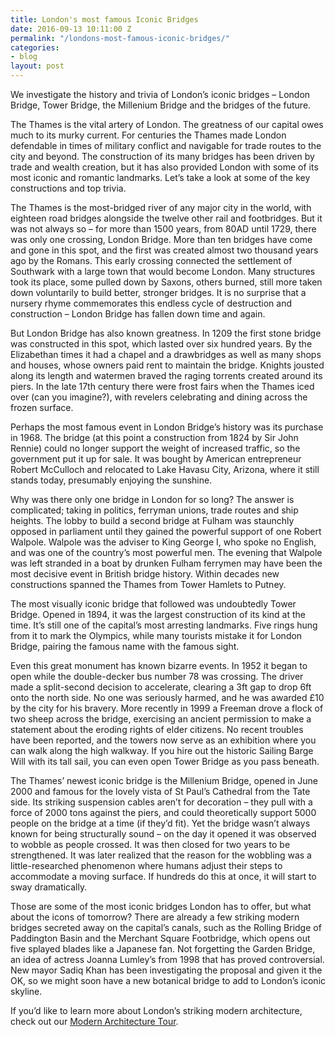```yaml
---
title: London's most famous Iconic Bridges
date: 2016-09-13 10:11:00 Z
permalink: "/londons-most-famous-iconic-bridges/"
categories:
- blog
layout: post
---
```


We investigate the history and trivia of London’s iconic bridges – London Bridge, Tower Bridge, the Millenium Bridge and the bridges of the future.

The Thames is the vital artery of London. The greatness of our capital owes much to its murky current. For centuries the Thames made London defendable in times of military conflict and navigable for trade routes to the city and beyond. The construction of its many bridges has been driven by trade and wealth creation, but it has also provided London with some of its most iconic and romantic landmarks. Let’s take a look at some of the key constructions and top trivia.

The Thames is the most-bridged river of any major city in the world, with eighteen road bridges alongside the twelve other rail and footbridges. But it was not always so – for more than 1500 years, from 80AD until 1729, there was only one crossing, London Bridge. More than ten bridges have come and gone in this spot, and the first was created almost two thousand years ago by the Romans. This early crossing connected the settlement of Southwark with a large town that would become London. Many structures took its place, some pulled down by Saxons, others burned, still more taken down voluntarily to build better, stronger bridges. It is no surprise that a nursery rhyme commemorates this endless cycle of destruction and construction – London Bridge has fallen down time and again.

But London Bridge has also known greatness. In 1209 the first stone bridge was constructed in this spot, which lasted over six hundred years. By the Elizabethan times it had a chapel and a drawbridges as well as many shops and houses, whose owners paid rent to maintain the bridge. Knights jousted along its length and watermen braved the raging torrents created around its piers. In the late 17th century there were frost fairs when the Thames iced over (can you imagine?), with revelers celebrating and dining across the frozen surface.

Perhaps the most famous event in London Bridge’s history was its purchase in 1968. The bridge (at this point a construction from 1824 by Sir John Rennie) could no longer support the weight of increased traffic, so the government put it up for sale. It was bought by American entrepreneur Robert McCulloch and relocated to Lake Havasu City, Arizona, where it still stands today, presumably enjoying the sunshine. 

Why was there only one bridge in London for so long? The answer is complicated; taking in politics, ferryman unions, trade routes and ship heights. The lobby to build a second bridge at Fulham was staunchly opposed in parliament until they gained the powerful support of one Robert Walpole. Walpole was the adviser to King George I, who spoke no English, and was one of the country’s most powerful men. The evening that Walpole was left stranded in a boat by drunken Fulham ferrymen may have been the most decisive event in British bridge history. Within decades new constructions spanned the Thames from Tower Hamlets to Putney. 

The most visually iconic bridge that followed was undoubtedly Tower Bridge. Opened in 1894, it was the largest construction of its kind at the time. It’s still one of the capital’s most arresting landmarks. Five rings hung from it to mark the Olympics, while many tourists mistake it for London Bridge, pairing the famous name with the famous sight. 

Even this great monument has known bizarre events. In 1952 it began to open while the double-decker bus number 78 was crossing. The driver made a split-second decision to accelerate, clearing a 3ft gap to drop 6ft onto the north side. No one was seriously harmed, and he was awarded £10 by the city for his bravery. More recently in 1999 a Freeman drove a flock of two sheep across the bridge, exercising an ancient permission to make a statement about the eroding rights of elder citizens. No recent troubles have been reported, and the towers now serve as an exhibition where you can walk along the high walkway. If you hire out the historic Sailing Barge Will with its tall sail, you can even open Tower Bridge as you pass beneath.

The Thames’ newest iconic bridge is the Millenium Bridge, opened in June 2000 and famous for the lovely vista of St Paul’s Cathedral from the Tate side. Its striking suspension cables aren’t for decoration – they pull with a force of 2000 tons against the piers, and could theoretically support 5000 people on the bridge at a time (if they’d fit). Yet the bridge wasn’t always known for being structurally sound – on the day it opened it was observed to wobble as people crossed. It was then closed for two years to be strengthened. It was later realized that the reason for the wobbling was a little-researched phenomenon where humans adjust their steps to accommodate a moving surface. If hundreds do this at once, it will start to sway dramatically.

Those are some of the most iconic bridges London has to offer, but what about the icons of tomorrow? There are already a few striking modern bridges secreted away on the capital’s canals, such as the Rolling Bridge of Paddington Basin and the Merchant Square Footbridge, which opens out five splayed blades like a Japanese fan. Not forgetting the Garden Bridge, an idea of actress Joanna Lumley’s from 1998 that has proved controversial. New mayor Sadiq Khan has been investigating the proposal and given it the OK, so we might soon have a new botanical bridge to add to London’s iconic skyline.

If you’d like to learn more about London’s striking modern architecture, check out our [Modern Architecture Tour](/product/modern-architecture-tour/).